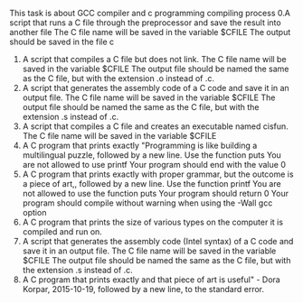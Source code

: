 This task is about GCC compiler and c programming compiling process
0.A script that runs a C file through the preprocessor and save the result into
	another file
	The C file name will be saved in the variable $CFILE
	The output should be saved in the file c
1. A script that compiles a C file but does not link.
	The C file name will be saved in the variable $CFILE
	The output file should be named the same as the C file, but with the
	extension .o instead of .c.
2. A script that generates the assembly code of a C code and save it in
	an output file.
	The C file name will be saved in the variable $CFILE
	The output file should be named the same as the C file, but with the extension
	.s instead of .c.
3. A script that compiles a C file and creates an executable named cisfun.
	The C file name will be saved in the variable $CFILE
4. A C program that prints exactly "Programming is like building a multilingual
	puzzle, followed by a new line.
	Use the function puts
	You are not allowed to use printf
	Your program should end with the value 0
5. A C program that prints exactly with proper grammar, but the outcome is a piece of
	art,, followed by a new line.
	Use the function printf
	You are not allowed to use the function puts
	Your program should return 0
	Your program should compile without warning when using the -Wall gcc option
6. A C program that prints the size of various types on the computer it is
	compiled and run on.
7. A script that generates the assembly code (Intel syntax) of a C code and save it
	in an output file.
	The C file name will be saved in the variable $CFILE
	The output file should be named the same as the C file, but with the
	extension .s instead of .c.
8. A C program that prints exactly and that piece of art is useful" - Dora Korpar,
	2015-10-19, followed by a new line, to the standard error.
